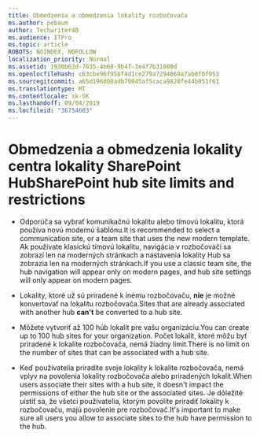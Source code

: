 ```yaml
---
title: Obmedzenia a obmedzenia lokality rozbočovača
ms.author: pebaum
author: Techwriter40
ms.audience: ITPro
ms.topic: article
ROBOTS: NOINDEX, NOFOLLOW
localization_priority: Normal
ms.assetid: 1930b62d-7035-4b68-9b4f-3e4f7b31000d
ms.openlocfilehash: c63cbe96f95bf4d1ce279a7294069a7ab8f0f953
ms.sourcegitcommit: a65d196d00adb70045af5caca9828fe44b951f61
ms.translationtype: MT
ms.contentlocale: sk-SK
ms.lasthandoff: 09/04/2019
ms.locfileid: "36754603"
---
```

# <a name="sharepoint-hub-site-limits-and-restrictions"></a><span data-ttu-id="ece5b-102">Obmedzenia a obmedzenia lokality centra lokality SharePoint Hub</span><span class="sxs-lookup"><span data-stu-id="ece5b-102">SharePoint hub site limits and restrictions</span></span>

- <span data-ttu-id="ece5b-103">Odporúča sa vybrať komunikačnú lokalitu alebo tímovú lokalitu, ktorá používa novú modernú šablónu.</span><span class="sxs-lookup"><span data-stu-id="ece5b-103">It is recommended to select a communication site, or a team site that uses the new modern template.</span></span> <span data-ttu-id="ece5b-104">Ak používate klasickú tímovú lokalitu, navigácia v rozbočovači sa zobrazí len na moderných stránkach a nastavenia lokality Hub sa zobrazia len na moderných stránkach.</span><span class="sxs-lookup"><span data-stu-id="ece5b-104">If you use a classic team site, the hub navigation will appear only on modern pages, and hub site settings will only appear on modern pages.</span></span>

- <span data-ttu-id="ece5b-105">Lokality, ktoré už sú priradené k inému rozbočovaču, **nie** je možné konvertovať na lokalitu rozbočovača.</span><span class="sxs-lookup"><span data-stu-id="ece5b-105">Sites that are already associated with another hub **can't** be converted to a hub site.</span></span> 

- <span data-ttu-id="ece5b-106">Môžete vytvoriť až 100 húb lokalít pre vašu organizáciu.</span><span class="sxs-lookup"><span data-stu-id="ece5b-106">You can create up to 100 hub sites for your organization.</span></span> <span data-ttu-id="ece5b-107">Počet lokalít, ktoré môžu byť priradené k lokalite rozbočovača, nemá žiadny limit.</span><span class="sxs-lookup"><span data-stu-id="ece5b-107">There is no limit on the number of sites that can be associated with a hub site.</span></span>

- <span data-ttu-id="ece5b-108">Keď používatelia priradíte svoje lokality k lokalite rozbočovača, nemá vplyv na povolenia lokality rozbočovača alebo priradených lokalít.</span><span class="sxs-lookup"><span data-stu-id="ece5b-108">When users associate their sites with a hub site, it doesn't impact the permissions of either the hub site or the associated sites.</span></span> <span data-ttu-id="ece5b-109">Je dôležité uistiť sa, že všetci používatelia, ktorým povolíte priradiť lokality k rozbočovaču, majú povolenie pre rozbočovač.</span><span class="sxs-lookup"><span data-stu-id="ece5b-109">It's important to make sure all users you allow to associate sites to the hub have permission to the hub.</span></span>



